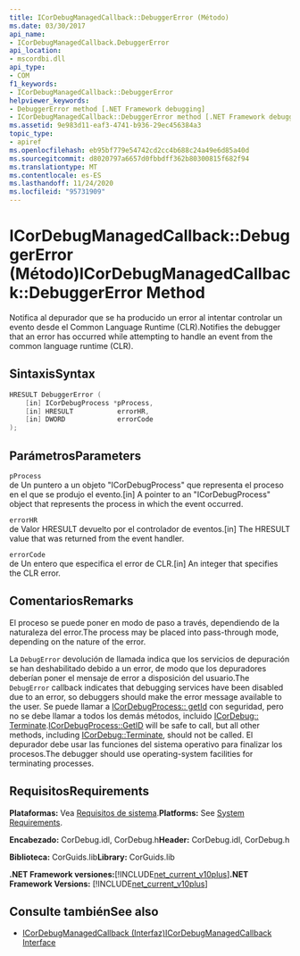 ```yaml
---
title: ICorDebugManagedCallback::DebuggerError (Método)
ms.date: 03/30/2017
api_name:
- ICorDebugManagedCallback.DebuggerError
api_location:
- mscordbi.dll
api_type:
- COM
f1_keywords:
- ICorDebugManagedCallback::DebuggerError
helpviewer_keywords:
- DebuggerError method [.NET Framework debugging]
- ICorDebugManagedCallback::DebuggerError method [.NET Framework debugging]
ms.assetid: 9e983d11-eaf3-4741-b936-29ec456384a3
topic_type:
- apiref
ms.openlocfilehash: eb95bf779e54742cd2cc4b688c24a49e6d85a40d
ms.sourcegitcommit: d8020797a6657d0fbbdff362b80300815f682f94
ms.translationtype: MT
ms.contentlocale: es-ES
ms.lasthandoff: 11/24/2020
ms.locfileid: "95731909"
---
```

# <a name="icordebugmanagedcallbackdebuggererror-method"></a><span data-ttu-id="6ddaa-102">ICorDebugManagedCallback::DebuggerError (Método)</span><span class="sxs-lookup"><span data-stu-id="6ddaa-102">ICorDebugManagedCallback::DebuggerError Method</span></span>

<span data-ttu-id="6ddaa-103">Notifica al depurador que se ha producido un error al intentar controlar un evento desde el Common Language Runtime (CLR).</span><span class="sxs-lookup"><span data-stu-id="6ddaa-103">Notifies the debugger that an error has occurred while attempting to handle an event from the common language runtime (CLR).</span></span>  
  
## <a name="syntax"></a><span data-ttu-id="6ddaa-104">Sintaxis</span><span class="sxs-lookup"><span data-stu-id="6ddaa-104">Syntax</span></span>  
  
```cpp  
HRESULT DebuggerError (  
    [in] ICorDebugProcess *pProcess,  
    [in] HRESULT           errorHR,  
    [in] DWORD             errorCode  
);  
```  
  
## <a name="parameters"></a><span data-ttu-id="6ddaa-105">Parámetros</span><span class="sxs-lookup"><span data-stu-id="6ddaa-105">Parameters</span></span>  

 `pProcess`  
 <span data-ttu-id="6ddaa-106">de Un puntero a un objeto "ICorDebugProcess" que representa el proceso en el que se produjo el evento.</span><span class="sxs-lookup"><span data-stu-id="6ddaa-106">[in] A pointer to an "ICorDebugProcess" object that represents the process in which the event occurred.</span></span>  
  
 `errorHR`  
 <span data-ttu-id="6ddaa-107">de Valor HRESULT devuelto por el controlador de eventos.</span><span class="sxs-lookup"><span data-stu-id="6ddaa-107">[in] The HRESULT value that was returned from the event handler.</span></span>  
  
 `errorCode`  
 <span data-ttu-id="6ddaa-108">de Un entero que especifica el error de CLR.</span><span class="sxs-lookup"><span data-stu-id="6ddaa-108">[in] An integer that specifies the CLR error.</span></span>  
  
## <a name="remarks"></a><span data-ttu-id="6ddaa-109">Comentarios</span><span class="sxs-lookup"><span data-stu-id="6ddaa-109">Remarks</span></span>  

 <span data-ttu-id="6ddaa-110">El proceso se puede poner en modo de paso a través, dependiendo de la naturaleza del error.</span><span class="sxs-lookup"><span data-stu-id="6ddaa-110">The process may be placed into pass-through mode, depending on the nature of the error.</span></span>  
  
 <span data-ttu-id="6ddaa-111">La `DebugError` devolución de llamada indica que los servicios de depuración se han deshabilitado debido a un error, de modo que los depuradores deberían poner el mensaje de error a disposición del usuario.</span><span class="sxs-lookup"><span data-stu-id="6ddaa-111">The `DebugError` callback indicates that debugging services have been disabled due to an error, so debuggers should make the error message available to the user.</span></span> <span data-ttu-id="6ddaa-112">Se puede llamar a [ICorDebugProcess:: getId](icordebugprocess-getid-method.md) con seguridad, pero no se debe llamar a todos los demás métodos, incluido [ICorDebug:: Terminate](icordebug-terminate-method.md).</span><span class="sxs-lookup"><span data-stu-id="6ddaa-112">[ICorDebugProcess::GetID](icordebugprocess-getid-method.md) will be safe to call, but all other methods, including [ICorDebug::Terminate](icordebug-terminate-method.md), should not be called.</span></span> <span data-ttu-id="6ddaa-113">El depurador debe usar las funciones del sistema operativo para finalizar los procesos.</span><span class="sxs-lookup"><span data-stu-id="6ddaa-113">The debugger should use operating-system facilities for terminating processes.</span></span>  
  
## <a name="requirements"></a><span data-ttu-id="6ddaa-114">Requisitos</span><span class="sxs-lookup"><span data-stu-id="6ddaa-114">Requirements</span></span>  

 <span data-ttu-id="6ddaa-115">**Plataformas:** Vea [Requisitos de sistema](../../get-started/system-requirements.md).</span><span class="sxs-lookup"><span data-stu-id="6ddaa-115">**Platforms:** See [System Requirements](../../get-started/system-requirements.md).</span></span>  
  
 <span data-ttu-id="6ddaa-116">**Encabezado:** CorDebug.idl, CorDebug.h</span><span class="sxs-lookup"><span data-stu-id="6ddaa-116">**Header:** CorDebug.idl, CorDebug.h</span></span>  
  
 <span data-ttu-id="6ddaa-117">**Biblioteca:** CorGuids.lib</span><span class="sxs-lookup"><span data-stu-id="6ddaa-117">**Library:** CorGuids.lib</span></span>  
  
 <span data-ttu-id="6ddaa-118">**.NET Framework versiones:**[!INCLUDE[net_current_v10plus](../../../../includes/net-current-v10plus-md.md)]</span><span class="sxs-lookup"><span data-stu-id="6ddaa-118">**.NET Framework Versions:** [!INCLUDE[net_current_v10plus](../../../../includes/net-current-v10plus-md.md)]</span></span>  
  
## <a name="see-also"></a><span data-ttu-id="6ddaa-119">Consulte también</span><span class="sxs-lookup"><span data-stu-id="6ddaa-119">See also</span></span>

- [<span data-ttu-id="6ddaa-120">ICorDebugManagedCallback (Interfaz)</span><span class="sxs-lookup"><span data-stu-id="6ddaa-120">ICorDebugManagedCallback Interface</span></span>](icordebugmanagedcallback-interface.md)

